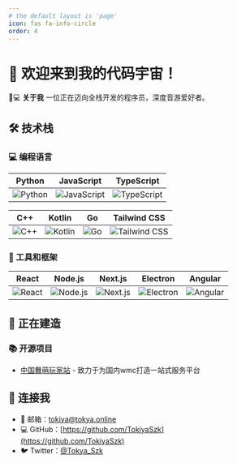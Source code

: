 ```yaml
---
# the default layout is 'page'
icon: fas fa-info-circle
order: 4
---
```

# 🚀 欢迎来到我的代码宇宙！

👨💻 **关于我**
一位正在迈向全栈开发的程序员，深度音游爱好者。

## 🛠️ 技术栈

### 💻 编程语言

| Python                                                                                                | JavaScript                                                                                                        | TypeScript                                                                                                        |
| ----------------------------------------------------------------------------------------------------- | ----------------------------------------------------------------------------------------------------------------- | ----------------------------------------------------------------------------------------------------------------- |
| ![Python](https://img.shields.io/badge/Python-3776AB?style=for-the-badge&logo=python&logoColor=white) | ![JavaScript](https://img.shields.io/badge/JavaScript-F7DF1E?style=for-the-badge&logo=javascript&logoColor=black) | ![TypeScript](https://img.shields.io/badge/TypeScript-007ACC?style=for-the-badge&logo=typescript&logoColor=white) |

| C++                                                                                              | Kotlin                                                                                                | Go                                                                                        | Tailwind CSS                                                                                                            |
| ------------------------------------------------------------------------------------------------ | ----------------------------------------------------------------------------------------------------- | ----------------------------------------------------------------------------------------- | ----------------------------------------------------------------------------------------------------------------------- |
| ![C++](https://img.shields.io/badge/C++-00599C?style=for-the-badge&logo=c%2B%2B&logoColor=white) | ![Kotlin](https://img.shields.io/badge/Kotlin-0095DD?style=for-the-badge&logo=kotlin&logoColor=white) | ![Go](https://img.shields.io/badge/Go-00ADD8?style=for-the-badge&logo=go&logoColor=white) | ![Tailwind CSS](https://img.shields.io/badge/Tailwind_CSS-38B2AC?style=for-the-badge&logo=tailwind-css&logoColor=white) |

### 🔧 工具和框架

| React                                                                                              | Node.js                                                                                                  | Next.js                                                                                                    | Electron                                                                                                    | Angular                                                                                                  |
| -------------------------------------------------------------------------------------------------- | -------------------------------------------------------------------------------------------------------- | ---------------------------------------------------------------------------------------------------------- | ----------------------------------------------------------------------------------------------------------- | -------------------------------------------------------------------------------------------------------- |
| ![React](https://img.shields.io/badge/React-61DAFB?style=for-the-badge&logo=react&logoColor=black) | ![Node.js](https://img.shields.io/badge/Node.js-43853D?style=for-the-badge&logo=node.js&logoColor=white) | ![Next.js](https://img.shields.io/badge/Next.js-000000?style=for-the-badge&logo=nextdotjs&logoColor=white) | ![Electron](https://img.shields.io/badge/Electron-2B2FFF?style=for-the-badge&logo=electron&logoColor=white) | ![Angular](https://img.shields.io/badge/Angular-DD0031?style=for-the-badge&logo=angular&logoColor=white) |

## 🚧 正在建造

### 📚 开源项目
- [中国舞萌玩家站]([项目链接](https://github.com/Salt-House/MaiWeb-CN)) - 致力于为国内wmc打造一站式服务平台

## 📧 连接我
- 📧 邮箱：tokiya@tokya.online
- 💻 GitHub：[https://github.com/TokiyaSzk](https://github.com/TokiyaSzk)
- 🐦 Twitter：[@Tokya_Szk](https://x.com/Tokya_Szk)

